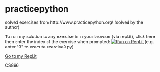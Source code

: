 # practicepython

solved exercises from http://www.practicepython.org/ (solved by the author)

To run my solution to any exercise in in your browser (via repl.it), click here then enter the index of the exercise when prompted: 
[![Run on Repl.it](https://repl.it/badge/github/cs896afk/practicepython)](https://practicepython.christophschwe1.repl.run) (e.g. enter "9" to execute exercise9.py)

[Go to my Repl.it](https://repl.it/@ChristophSchwe1/practicepython)


CS896
